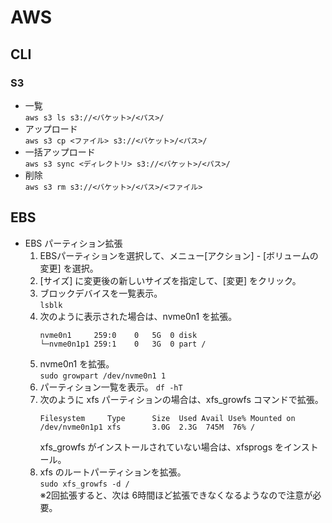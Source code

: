 #  AWS
## CLI
### S3
* 一覧  
`aws s3 ls s3://<バケット>/<パス>/`
* アップロード  
`aws s3 cp <ファイル> s3://<バケット>/<パス>/`
* 一括アップロード  
`aws s3 sync <ディレクトリ> s3://<バケット>/<パス>/`
* 削除  
`aws s3 rm s3://<バケット>/<パス>/<ファイル>`


## EBS
* EBS パーティション拡張
  1. EBSパーティションを選択して、メニュー[アクション] - [ボリュームの変更] を選択。
  1. [サイズ] に変更後の新しいサイズを指定して、[変更] をクリック。
  1. ブロックデバイスを一覧表示。  
    `lsblk`
  1. 次のように表示された場合は、nvme0n1 を拡張。  
      ```
      nvme0n1     259:0    0   5G  0 disk 
      └─nvme0n1p1 259:1    0   3G  0 part /
      ```
  1. nvme0n1 を拡張。  
    `sudo growpart /dev/nvme0n1 1`
  1. パーティション一覧を表示。
    `df -hT`
  1. 次のように xfs パーティションの場合は、xfs_growfs コマンドで拡張。  
      ```
      Filesystem     Type      Size  Used Avail Use% Mounted on
      /dev/nvme0n1p1 xfs       3.0G  2.3G  745M  76% /
      ```
      xfs_growfs がインストールされていない場合は、xfsprogs をインストール。
  1. xfs のルートパーティションを拡張。  
    `sudo xfs_growfs -d /`  
※2回拡張すると、次は 6時間ほど拡張できなくなるようなので注意が必要。
